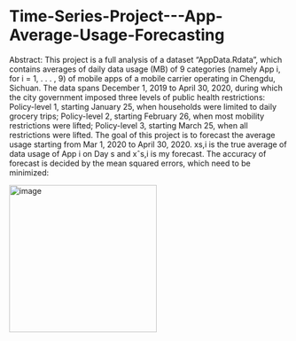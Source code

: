 # Time-Series-Project---App-Average-Usage-Forecasting

Abstract:
This project is a full analysis of a dataset “AppData.Rdata”, which contains averages of daily data usage (MB) of 9 categories (namely App i, for i = 1, . . . , 9) of mobile apps of a mobile carrier operating in Chengdu, Sichuan. The data spans December 1, 2019 to April 30, 2020, during which the city government imposed three levels of public health restrictions: Policy-level 1, starting January 25, when households were limited to daily grocery trips; Policy-level 2, starting February 26, when most mobility restrictions were lifted; Policy-level 3, starting March 25, when all restrictions were lifted. 
The goal of this project is to forecast the average usage starting from Mar 1, 2020 to April 30, 2020. xs,i is the true average of data usage of App i on Day s and xˆs,i is my forecast. The accuracy of forecast is decided by the mean squared errors, which need to be minimized:

<img width="266" alt="image" src="https://github.com/DoraZhuu/Time-Series-Project---App-Average-Usage-Forecasting/assets/123046925/d5759556-c9bf-4c9d-bea4-858c1e65aa7f">



